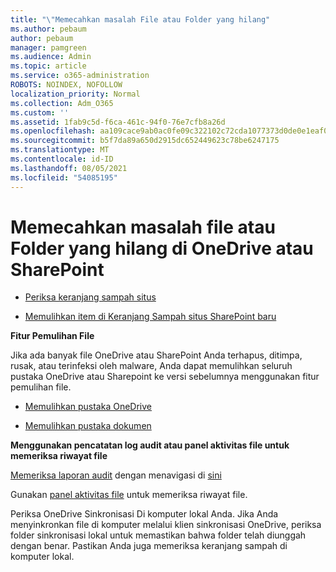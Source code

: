 ```yaml
---
title: "\"Memecahkan masalah File atau Folder yang hilang"
ms.author: pebaum
author: pebaum
manager: pamgreen
ms.audience: Admin
ms.topic: article
ms.service: o365-administration
ROBOTS: NOINDEX, NOFOLLOW
localization_priority: Normal
ms.collection: Adm_O365
ms.custom: ''
ms.assetid: 1fab9c5d-f6ca-461c-94f0-76e7cfb8a26d
ms.openlocfilehash: aa109cace9ab0ac0fe09c322102c72cda1077373d0de0e1eaf0394ebf11a56e5
ms.sourcegitcommit: b5f7da89a650d2915dc652449623c78be6247175
ms.translationtype: MT
ms.contentlocale: id-ID
ms.lasthandoff: 08/05/2021
ms.locfileid: "54085195"
---
```

# <a name="troubleshooting-missing-files-or-folders-in-onedrive-or-sharepoint"></a>Memecahkan masalah file atau Folder yang hilang di OneDrive atau SharePoint

- [Periksa keranjang sampah situs](https://support.microsoft.com/office/restore-items-in-the-recycle-bin-that-were-deleted-from-sharepoint-or-teams-6df466b6-55f2-4898-8d6e-c0dff851a0be)

- [Memulihkan item di Keranjang Sampah situs SharePoint baru](https://support.office.com/article/Restore-deleted-files-or-folders-in-OneDrive-949ada80-0026-4db3-a953-c99083e6a84f)



**Fitur Pemulihan File**

Jika ada banyak file OneDrive atau SharePoint Anda terhapus, ditimpa, rusak, atau terinfeksi oleh malware, Anda dapat memulihkan seluruh pustaka OneDrive atau Sharepoint ke versi sebelumnya menggunakan fitur pemulihan file.

- [Memulihkan pustaka OneDrive](https://support.office.com/article/restore-your-onedrive-fa231298-759d-41cf-bcd0-25ac53eb8a15)

- [Memulihkan pustaka dokumen](https://support.office.com/article/restore-a-document-library-317791c3-8bd0-4dfd-8254-3ca90883d39a)

**Menggunakan pencatatan log audit atau panel aktivitas file untuk memeriksa riwayat file**

[Memeriksa laporan audit](https://docs.microsoft.com/microsoft-365/compliance/search-the-audit-log-in-security-and-compliance) </a> dengan menavigasi di [sini](https://protection.office.com/#/unifiedauditlog)

Gunakan [panel aktivitas file](https://support.office.com/article/File-activity-in-a-document-library-6105ecda-1dd0-4f6f-9542-102bf5c0ffe0) untuk memeriksa riwayat file.

Periksa OneDrive Sinkronisasi Di komputer lokal Anda.  Jika Anda menyinkronkan file di komputer melalui klien sinkronisasi OneDrive, periksa folder sinkronisasi lokal untuk memastikan bahwa folder telah diunggah dengan benar. Pastikan Anda juga memeriksa keranjang sampah di komputer lokal.



